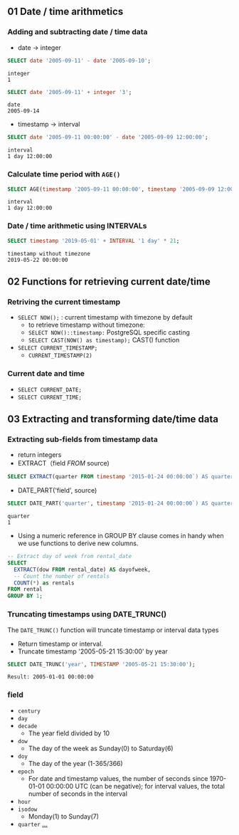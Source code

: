 ## 01 Date / time arithmetics
### Adding and subtracting date / time data
- date -> integer
```sql
SELECT date '2005-09-11' - date '2005-09-10';
```
```
integer
1
```
```sql
SELECT date '2005-09-11' + integer '3';
```
```
date
2005-09-14
```
- timestamp -> interval
```sql
SELECT date '2005-09-11 00:00:00' - date '2005-09-09 12:00:00';
```
```
interval
1 day 12:00:00
```
### Calculate time period with `AGE()`
```sql
SELECT AGE(timestamp '2005-09-11 00:00:00', timestamp '2005-09-09 12:00:00');
```
```
interval
1 day 12:00:00
```
### Date / time arithmetic using INTERVALs
```sql
SELECT timestamp '2019-05-01' + INTERVAL '1 day' * 21;
```
```
timestamp without timezone
2019-05-22 00:00:00
```
## 02 Functions for retrieving current date/time
### Retriving the current timestamp
- `SELECT NOW();` : current timestamp with timezone by default
    - to retrieve timestamp without timezone:
    - `SELECT NOW()::timestamp:` PostgreSQL specific casting
    - `SELECT CAST(NOW() as timestamp);` CAST() function
- `SELECT CURRENT_TIMESTAMP;`
    - `CURRENT_TIMESTAMP(2)`
### Current date and time
- `SELECT CURRENT_DATE;`
- `SELECT CURRENT_TIME;`
## 03 Extracting and transforming date/time data
### Extracting sub-fields from timestamp data
- return integers
- EXTRACT（field *FROM* source)
```sql
SELECT EXTRACT(quarter FROM timestamp '2015-01-24 00:00:00`) AS quarter;
```
- DATE_PART('field', source)
```sql
SELECT DATE_PART('quarter', timestamp '2015-01-24 00:00:00`) AS quarter;
```
```
quarter
1
```
- Using a numeric reference in GROUP BY clause comes in handy when we use functions to derive new columns.
```sql
-- Extract day of week from rental_date
SELECT 
  EXTRACT(dow FROM rental_date) AS dayofweek, 
  -- Count the number of rentals
  COUNT(*) as rentals 
FROM rental 
GROUP BY 1;
```

### Truncating timestamps using DATE_TRUNC()
The `DATE_TRUNC()` function will truncate timestamp or interval data types
- Return timestamp or interval.
- Truncate timestamp '2005-05-21 15:30:00' by year
```sql
SELECT DATE_TRUNC('year', TIMESTAMP '2005-05-21 15:30:00');
```
```
Result: 2005-01-01 00:00:00
```

### field
- `century`
- `day`
- `decade`
    - The year field divided by 10
- `dow`
    - The day of the week as Sunday(0) to Saturday(6)
- `doy`
    - The day of the year (1-365/366)
- `epoch`
    - For date and timestamp values, the number of seconds since 1970-01-01 00:00:00 UTC (can be negative); for interval values, the total number of seconds in the interval
- `hour`
- `isodow`
    - Monday(1) to Sunday(7)
- `quarter`
[...](https://www.postgresql.org/docs/9.1/functions-datetime.html)
